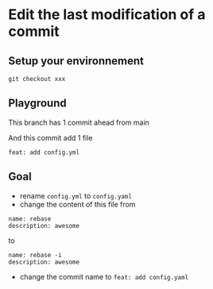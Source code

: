 # Edit the last modification of a commit

## Setup your environnement

```
git checkout xxx
```

## Playground

This branch has 1 commit ahead from main

And this commit add 1 file

```
feat: add config.yml 
```

## Goal

- rename `config.yml` to `config.yaml`
- change the content of this file from
```
name: rebase
description: awesome
```
to
```
name: rebase -i
description: awesome
```
- change the commit name to `feat: add config.yaml`
